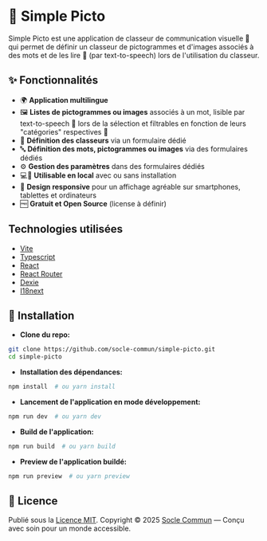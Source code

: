 # 🎨 Simple Picto

Simple Picto est une application de classeur de communication visuelle 📖 qui permet de définir un classeur de pictogrammes et d'images associés à des mots et de les lire 📢 (par text-to-speech) lors de l'utilisation du classeur.

## ✨ Fonctionnalités

- 🌍 **Application multilingue**
- 🖼️ **Listes de pictogrammes ou images** associés à un mot, lisible par text-to-speech 📢 lors de la sélection et filtrables en fonction de leurs "catégories" respectives 📂
- 📝 **Définition des classeurs** via un formulaire dédié
- 🔤 **Définition des mots, pictogrammes ou images** via des formulaires dédiés
- ⚙️ **Gestion des paramètres** dans des formulaires dédiés
- 💻📱 **Utilisable en local** avec ou sans installation
- 🎨 **Design responsive** pour un affichage agréable sur smartphones, tablettes et ordinateurs
- 🆓 **Gratuit et Open Source** (license à définir)

## Technologies utilisées

- [Vite](https://vite.dev/)
- [Typescript](https://www.typescriptlang.org/)
- [React](https://react.dev/)
- [React Router](https://reactrouter.com/)
- [Dexie](https://dexie.org/)
- [I18next](https://www.i18next.com/)

## 🚀 Installation

- **Clone du repo:**

```sh
git clone https://github.com/socle-commun/simple-picto.git
cd simple-picto
```

- **Installation des dépendances:**

```sh
npm install  # ou yarn install
```

- **Lancement de l'application en mode développement:**

```sh
npm run dev  # ou yarn dev
```

- **Build de l'application:**

```sh
npm run build  # ou yarn build
```

- **Preview de l'application buildé:**

```sh
npm run preview  # ou yarn preview
```

## 📜 Licence

Publié sous la [Licence MIT](LICENSE). Copyright © 2025 [Socle Commun](https://github.com/socle-commun) — Conçu avec soin pour un monde accessible.
